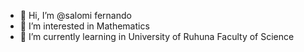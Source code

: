- 👋 Hi, I’m @salomi fernando 
- 👀 I’m interested in Mathematics 
- 🌱 I’m currently learning in University of Ruhuna Faculty of Science 

<!---
salomif/salomif is a ✨ special ✨ repository because its `README.md` (this file) appears on your GitHub profile.
You can click the Preview link to take a look at your changes.
--->
